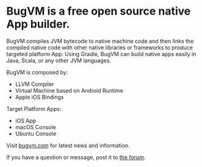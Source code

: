 # BugVM is a free open source native App builder.

BugVM compiles JVM bytecode to native machine code and then links the compiled native code with other native libraries or frameworks to produce targeted platform App. Using Gradle, BugVM can build native apps easily in Java, Scala, or any other JVM languages.

BugVM is composed by:

* LLVM Compiler
* Virtual Machine based on Android Runtime
* Apple iOS Bindings

Target Platform Apps:

* iOS App
* macOS Console
* Ubuntu Console

Visit [bugvm.com](https://bugvm.com) for latest news and information.

If you have a question or message, post it to [the forum](https://forum.ibinti.com/forumdisplay.php?fid=1).
